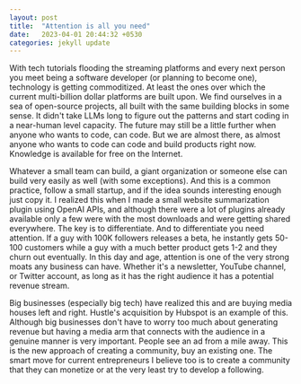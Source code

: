 ```yaml
---
layout: post
title:  "Attention is all you need"
date:   2023-04-01 20:44:32 +0530
categories: jekyll update
---
```


With tech tutorials flooding the streaming platforms and every next person you meet being a software developer (or planning to become one),
technology is getting commoditized. At least the ones over which the current multi-billion dollar platforms are built upon. We find ourselves in a
sea of open-source projects, all built with the same building blocks in some sense. It didn't take LLMs long to figure out the patterns
and start coding in a near-human level capacity. The future may still be a little further when anyone who wants to code, can code. But we are
almost there, as almost anyone who wants to code can code and build products right now. Knowledge is available for free on the Internet. 

Whatever a small team can build, a giant organization or someone else can build very easily as well (with some exceptions). And this is a common practice, follow a small startup, and if the idea sounds interesting enough just copy it. I realized this when I made a small website summarization plugin using OpenAI APIs, and although there were a lot of plugins already available only a few were with the most downloads and were getting shared everywhere. The key is to differentiate. And to differentiate you need attention. If a guy with 100K followers releases a beta, he instantly gets 50-100 customers while a guy with a much better product gets 1-2 and 
they churn out eventually. In this day and age, attention is one of the very strong moats any business can have. Whether it's a newsletter, YouTube 
channel, or Twitter account, as long as it has the right audience it has a potential revenue stream.

Big businesses (especially big tech) have realized this and are buying media houses left and right. Hustle's acquisition by Hubspot is an example of this. Although big businesses don't have to worry too much about generating revenue but having a media arm that connects with the audience in a genuine manner is very important. People see an ad from a mile away. This is the new approach of creating a community, buy an existing one. The smart move for current entrepreneurs I believe too is to create a community that they can monetize or at the very least try to develop a following.